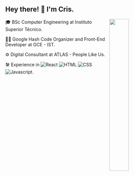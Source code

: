 <h2> Hey there! 👋 I'm Cris.</h2>

<img width="35%" align="right" src="https://images.unsplash.com/photo-1515378960530-7c0da6231fb1?ixlib=rb-1.2.1&ixid=eyJhcHBfaWQiOjEyMDd9&auto=format&fit=crop&w=1050&q=80" />

🎓 BSc Computer Engineering at Instituto Superior Técnico.

👨‍💻 Google Hash Code Organizer and Front-End Developer at GCE - IST.

⚙️ Digital Consultant at ATLAS - People Like Us.

🛠 Experience in 
![React](https://img.shields.io/static/v1?logo=react&logoColor=white&label=%20&labelColor=61DAFB&message=React&color=black&style=flat) 
![HTML](https://img.shields.io/static/v1?logo=html5&logoColor=white&label=%20&labelColor=E34F26&message=HTML&color=black&style=flat) 
![CSS](https://img.shields.io/static/v1?logo=css3&logoColor=white&label=%20&labelColor=1572B6&message=CSS&color=black&style=flat) 
![Javascript](https://img.shields.io/static/v1?logo=javascript&logoColor=white&label=%20&labelColor=F7DF1E&message=Javascript&color=black&style=flat).
